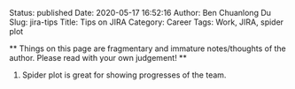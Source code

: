 Status: published
Date: 2020-05-17 16:52:16
Author: Ben Chuanlong Du
Slug: jira-tips
Title: Tips on JIRA
Category: Career
Tags: Work, JIRA, spider plot

**
Things on this page are
fragmentary and immature notes/thoughts of the author.
Please read with your own judgement!
**

1. Spider plot is great for showing progresses of the team.
